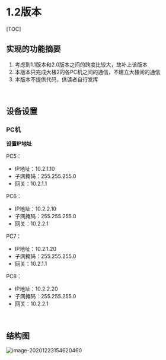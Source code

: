 # 1.2版本

[TOC]



## 实现的功能摘要

1. 考虑到1.1版本和2.0版本之间的跨度比较大，故补上该版本
2. 本版本只完成大楼2的各PC机之间的通信，不建立大楼间的通信
3. 本版本不提供代码，供读者自行发挥

<br>

## 设备设置

### PC机

**设置IP地址**

PC5：

- IP地址：10.2.1.10
- 子网掩码：255.255.255.0
- 网关：10.2.1.1



PC6：

- IP地址：10.2.2.10
- 子网掩码：255.255.255.0
- 网关：10.2.2.1



PC7：

- IP地址：10.2.1.20
- 子网掩码：255.255.255.0
- 网关：10.2.1.1



PC8：

- IP地址：10.2.2.20
- 子网掩码：255.255.255.0
- 网关：10.2.2.1

<br>

## 结构图

![image-20201223154620460](https://gitee.com/Huohua2020/Img/raw/master/img/20201223154621.png)